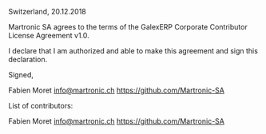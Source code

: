 Switzerland, 20.12.2018

Martronic SA agrees to the terms of the GalexERP Corporate Contributor License
Agreement v1.0.

I declare that I am authorized and able to make this agreement and sign this
declaration.

Signed,

Fabien Moret info@martronic.ch https://github.com/Martronic-SA

List of contributors:

Fabien Moret info@martronic.ch https://github.com/Martronic-SA
